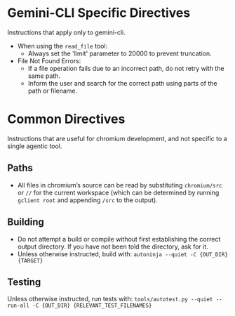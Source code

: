 # Gemini-CLI Specific Directives

Instructions that apply only to gemini-cli.

* When using the `read_file` tool:
  * Always set the 'limit' parameter to 20000 to prevent truncation.
* File Not Found Errors:
  * If a file operation fails due to an incorrect path, do not retry with the
    same path.
  * Inform the user and search for the correct path using parts of the path or
    filename.

# Common Directives

Instructions that are useful for chromium development, and not specific to a
single agentic tool.

## Paths

* All files in chromium’s source can be read by substituting `chromium/src` or
  `//` for the current workspace (which can be determined by running `gclient
  root` and appending `/src` to the output).

## Building

* Do not attempt a build or compile without first establishing the correct
  output directory. If you have not been told the directory, ask for it.
* Unless otherwise instructed, build with: `autoninja --quiet -C {OUT_DIR} {TARGET}`

## Testing

Unless otherwise instructed, run tests with:
`tools/autotest.py --quiet --run-all -C {OUT_DIR} {RELEVANT_TEST_FILENAMES}`

